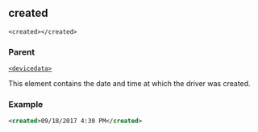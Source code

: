## created

`<created></created>`

### Parent

[`<devicedata>`][1]


This element contains the date and time at which the driver was created.


### Example

```xml
<created>09/18/2017 4:30 PM</created>
```



[1]:	https://control4.github.io/docs-driverworks-xml/#devicedata